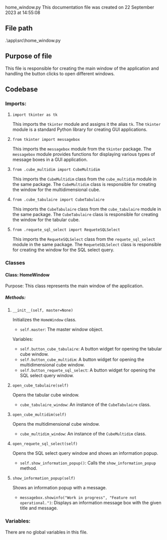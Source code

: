 home_window.py
This documentation file was created on 22 September 2023 at 14:55:08

## File path

.\app\src\home_window.py

## Purpose of file

This file is responsible for creating the main window of the application and handling the button clicks to open different windows.

## Codebase

### Imports:

1. `import tkinter as tk`

   This imports the `tkinter` module and assigns it the alias `tk`. The `tkinter` module is a standard Python library for creating GUI applications.

2. `from tkinter import messagebox`

   This imports the `messagebox` module from the `tkinter` package. The `messagebox` module provides functions for displaying various types of message boxes in a GUI application.

3. `from .cube_multidim import CubeMultidim`

   This imports the `CubeMultidim` class from the `cube_multidim` module in the same package. The `CubeMultidim` class is responsible for creating the window for the multidimensional cube.

4. `from .cube_tabulaire import CubeTabulaire`

   This imports the `CubeTabulaire` class from the `cube_tabulaire` module in the same package. The `CubeTabulaire` class is responsible for creating the window for the tabular cube.

5. `from .requete_sql_select import RequeteSQLSelect`

   This imports the `RequeteSQLSelect` class from the `requete_sql_select` module in the same package. The `RequeteSQLSelect` class is responsible for creating the window for the SQL select query.

### Classes

#### Class: HomeWindow

Purpose: This class represents the main window of the application.

##### Methods:

1. `__init__(self, master=None)`

   Initializes the `HomeWindow` class.

   - `self.master`: The master window object.
   
   Variables:
   
   - `self.button_cube_tabulaire`: A button widget for opening the tabular cube window.
   - `self.button_cube_multidim`: A button widget for opening the multidimensional cube window.
   - `self.button_requete_sql_select`: A button widget for opening the SQL select query window.

2. `open_cube_tabulaire(self)`

   Opens the tabular cube window.

   - `cube_tabulaire_window`: An instance of the `CubeTabulaire` class.

3. `open_cube_multidim(self)`

   Opens the multidimensional cube window.

   - `cube_multidim_window`: An instance of the `CubeMultidim` class.

4. `open_requete_sql_select(self)`

   Opens the SQL select query window and shows an information popup.

   - `self.show_information_popup()`: Calls the `show_information_popup` method.

5. `show_information_popup(self)`

   Shows an information popup with a message.

   - `messagebox.showinfo("Work in progress", "Feature not operational.")`: Displays an information message box with the given title and message.

### Variables:

There are no global variables in this file.

